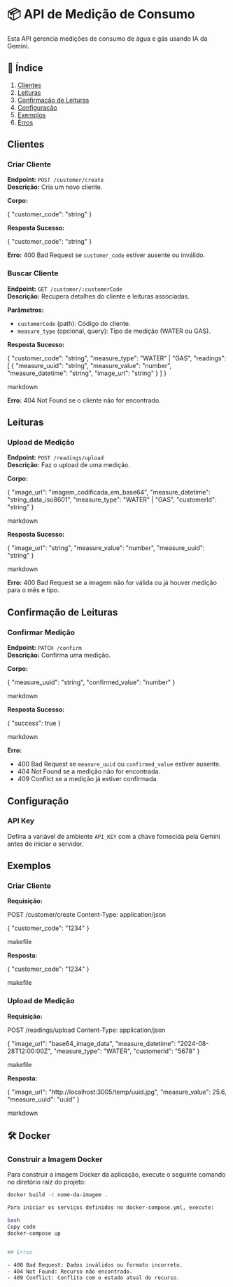 # 📦 API de Medição de Consumo

Esta API gerencia medições de consumo de água e gás usando IA da Gemini.

## 📑 Índice

1. [Clientes](#clientes)
2. [Leituras](#leituras)
3. [Confirmação de Leituras](#confirmação-de-leituras)
4. [Configuração](#configuração)
5. [Exemplos](#exemplos)
6. [Erros](#erros)

## Clientes

### Criar Cliente

**Endpoint:** `POST /customer/create`  
**Descrição:** Cria um novo cliente.

**Corpo:**

{ "customer_code": "string" }

**Resposta Sucesso:**

{ "customer_code": "string" }

**Erro:** 400 Bad Request se `customer_code` estiver ausente ou inválido.

### Buscar Cliente

**Endpoint:** `GET /customer/:customerCode`  
**Descrição:** Recupera detalhes do cliente e leituras associadas.

**Parâmetros:**

- `customerCode` (path): Código do cliente.
- `measure_type` (opcional, query): Tipo de medição (WATER ou GAS).

**Resposta Sucesso:**

{ "customer_code": "string", "measure_type": "WATER" | "GAS", "readings": [ { "measure_uuid": "string", "measure_value": "number", "measure_datetime": "string", "image_url": "string" } ] }

markdown

**Erro:** 404 Not Found se o cliente não for encontrado.

## Leituras

### Upload de Medição

**Endpoint:** `POST /readings/upload`  
**Descrição:** Faz o upload de uma medição.

**Corpo:**

{ "image_url": "imagem_codificada_em_base64", "measure_datetime": "string_data_iso8601", "measure_type": "WATER" | "GAS", "customerId": "string" }

markdown

**Resposta Sucesso:**

{ "image_url": "string", "measure_value": "number", "measure_uuid": "string" }

markdown

**Erro:** 400 Bad Request se a imagem não for válida ou já houver medição para o mês e tipo.

## Confirmação de Leituras

### Confirmar Medição

**Endpoint:** `PATCH /confirm`  
**Descrição:** Confirma uma medição.

**Corpo:**

{ "measure_uuid": "string", "confirmed_value": "number" }

markdown

**Resposta Sucesso:**

{ "success": true }

markdown

**Erro:** 
- 400 Bad Request se `measure_uuid` ou `confirmed_value` estiver ausente.
- 404 Not Found se a medição não for encontrada.
- 409 Conflict se a medição já estiver confirmada.

## Configuração

### API Key

Defina a variável de ambiente `API_KEY` com a chave fornecida pela Gemini antes de iniciar o servidor.

## Exemplos

### Criar Cliente

**Requisição:**

POST /customer/create Content-Type: application/json

{ "customer_code": "1234" }

makefile

**Resposta:**

{ "customer_code": "1234" }

makefile

### Upload de Medição

**Requisição:**

POST /readings/upload Content-Type: application/json

{ "image_url": "base64_image_data", "measure_datetime": "2024-08-28T12:00:00Z", "measure_type": "WATER", "customerId": "5678" }

makefile

**Resposta:**

{ "image_url": "http://localhost:3005/temp/uuid.jpg", "measure_value": 25.6, "measure_uuid": "uuid" }

markdown

## 🛠️ Docker

### Construir a Imagem Docker

Para construir a imagem Docker da aplicação, execute o seguinte comando no diretório raiz do projeto:

```bash
docker build -t nome-da-imagem .

Para iniciar os serviços definidos no docker-compose.yml, execute:

bash
Copy code
docker-compose up


## Erros

- 400 Bad Request: Dados inválidos ou formato incorreto.
- 404 Not Found: Recurso não encontrado.
- 409 Conflict: Conflito com o estado atual do recurso.
